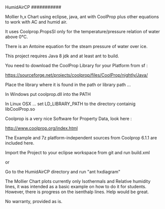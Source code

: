 HumidAirCP
###########

Mollier h,x Chart using eclipse, java, ant with CoolProp plus other equations
to work with AC and humid air.

It uses Coolprop.PropsSI only for the temperature/pressure relation of water above 0°C.

There is an Antoine equation for the steam pressure of water over ice.

This project requires Java 8 jdk and at least ant to build.

You need to download the CoolProp Library for your Platform from sf :

https://sourceforge.net/projects/coolprop/files/CoolProp/nightly/Java/

Place the library where it is found in the path or library path ...

In Windows put coolprop.dll into the PATH

In Linux OSX ... set LD_LIBRARY_PATH to the directory containig libCoolProp.so

Coolprop is a very nice Software for Property Data, look here :

http://www.coolprop.org/index.html

The Example and 7z platform-independent sources from Coolprop 6.1.1 are included here.

Import the Project to your eclipse workspace from git and run build.xml

or

Go to the HumidAirCP directory and run "ant hxdiagram"

The Mollier Chart plots currently only Isothermals and Relative humidity lines, it
was intended as a basic example on how to do it for students. However, there is
progress on the isenthalp lines. Help would be great.
 
No warranty, provided as is.

